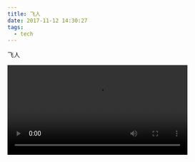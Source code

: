```yaml
---
title: 飞人
date: 2017-11-12 14:30:27
tags:
  - tech
---
```

飞人

<video controls="controls" src="https://raw.yaoping.win/www/YeKQWiZaltRf4zCN.mp4" width="80%"></video>
